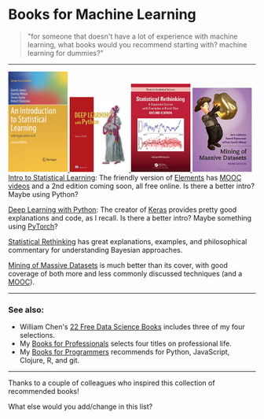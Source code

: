 # Books for Machine Learning

> "for someone that doesn't have a lot of experience with machine
> learning, what books would you recommend starting with? machine
> learning for dummies?"


---

<div style="display:block; float:left;">

<a href="https://www.statlearning.com/">
<img src="intro_stat_learn.png" alt="Introduction to Statistical Learning" width=24% />
</a>

<a href="https://www.manning.com/books/deep-learning-with-python">
<img src="dl_with_py.png" alt="Deep Learning with Python" width=24% />
</a>

<a href="/20210508-statistical_rethinking_by_mcelreath/">
<img src="stat_rethink.jpg" alt="Statistical Rethinking" width=24% />
</a>

<a href="http://www.mmds.org/">
<img src="mine_massive.jpg" alt="Mining of Massive Datasets" width=24% />
</a>

</div>


---

[Intro to Statistical Learning][]: The friendly version of
[Elements][] has [MOOC videos][] and a 2nd edition coming soon, all
free online. Is there a better intro? Maybe using Python?

[Intro to Statistical Learning]: https://www.statlearning.com/
[Elements]: https://web.stanford.edu/~hastie/ElemStatLearn/
[MOOC videos]: https://www.r-bloggers.com/2014/09/in-depth-introduction-to-machine-learning-in-15-hours-of-expert-videos/


[Deep Learning with Python][]: The creator of [Keras][] provides
pretty good explanations and code, as I recall. Is there a better
intro? Maybe something using [PyTorch][]?

[Keras]: https://keras.io/
[Deep Learning with Python]: https://www.manning.com/books/deep-learning-with-python
[PyTorch]: https://pytorch.org/


[Statistical Rethinking][] has great explanations, examples, and
philosophical commentary for understanding Bayesian approaches.

[Statistical Rethinking]: /20210508-statistical_rethinking_by_mcelreath/


[Mining of Massive Datasets][] is much better than its cover, with
good coverage of both more and less commonly discussed techniques (and
a [MOOC][]).

[Mining of Massive Datasets]: http://www.mmds.org/
[MOOC]: https://online.stanford.edu/courses/soe-ycs0007-mining-massive-data-sets


---

### See also:

 * William Chen's [22 Free Data Science Books][] includes three of my
   four selections.
 * My [Books for Professionals][] selects four titles on professional
   life.
 * My [Books for Programmers][] recommends for Python, JavaScript,
   Clojure, R, and git.

[22 Free Data Science Books]: http://www.wzchen.com/data-science-books
[Books for Professionals]: /20160320-books_for_professionals/
[Books for Programmers]: /20160322-books_for_programmers/


---

Thanks to a couple of colleagues who inspired this collection of
recommended books!

What else would you add/change in this list?
